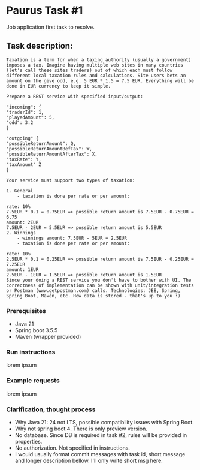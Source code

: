 # Paurus Task #1

Job application first task to resolve.

## Task description:

~~~
Taxation is a term for when a taxing authority (usually a government) imposes a tax. Imagine having multiple web sites in many countries (let's call these sites traders) out of which each must follow different local taxation rules and calculations. Site users bets an amount on the give odd, e.g. 5 EUR * 1.5 = 7.5 EUR. Everything will be done in EUR currency to keep it simple.

Prepare a REST service with specified input/output:

"incoming": {
"traderId": 1,
"playedAmount": 5,
"odd": 3.2
}

"outgoing" {
"possibleReturnAmount": Q,
"possibleReturnAmountBefTax": W,
"possibleReturnAmountAfterTax": X,
"taxRate": Y,
"taxAmount" Z
}

Your service must support two types of taxation:

1. General
    - taxation is done per rate or per amount:

rate: 10%
7.5EUR * 0.1 = 0.75EUR => possible return amount is 7.5EUR - 0.75EUR = 6.75
amount: 2EUR
7.5EUR - 2EUR = 5.5EUR => possible return amount is 5.5EUR
2. Winnings
    - winnings amount: 7.5EUR - 5EUR = 2.5EUR
    - taxation is done per rate or per amount:

rate: 10%
2.5EUR * 0.1 = 0.25EUR => possible return amount is 7.5EUR - 0.25EUR = 7.25EUR
amount: 1EUR
2.5EUR - 1EUR = 1.5EUR => possible return amount is 1.5EUR
Since your doing a REST service you don't have to bother with UI. The correctness of implementation can be shown with unit/integration tests or Postman (www.getpostman.com) calls. Technologies: JEE, Spring, Spring Boot, Maven, etc. How data is stored - that's up to you :)
~~~

### Prerequisites

- Java 21
- Spring boot 3.5.5
- Maven (wrapper provided)

### Run instructions

lorem ipsum

### Example requests

lorem ipsum

### Clarification, thought process

- Why Java 21: 24 not LTS, possible compatibility issues with Spring Boot.
- Why not spring boot 4. There is only preview version.
- No database. Since DB is required in task #2, rules will be provided in properties.
- No authorization. Not specified in instructions.
- I would usually format commit messages with task id, short message and longer description bellow. I'll only write
  short msg here. 


